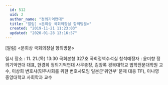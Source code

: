 ```yaml
---
  id: 512
  uid: 2
  author_name: "정의기억연대"
  title: "알림] <문희상 국회의장실 항의방문>"
  created: "2019-11-21 11:23:03"
  updated: "2020-01-28 13:16:57"
---
```

\[알림\] <문희상 국회의장실 항의방문> 

일시 장소 : 11. 21.(목) 13:30 국회본청 327호 국회정책수석실 
참석예정자 : 윤미향 정의기억연대 대표, 한경희 정의기억연대 사무총장, 김창록 경북대학교 법학전문대학원 교수, 이상희 변호사(민주사회를 위한 변호사모임 일본군‘위안부’ 문제 대응 TF), 이나영 중앙대학교 사회학과 교수